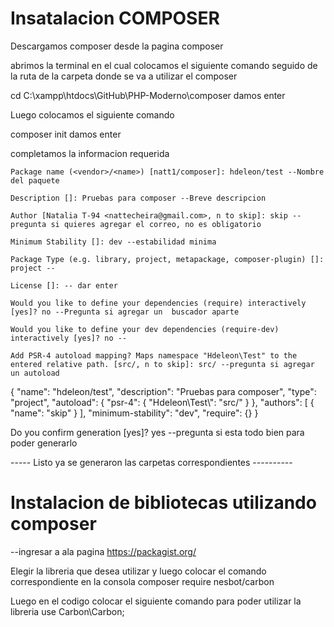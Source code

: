# Insatalacion COMPOSER
Descargamos composer desde la pagina composer

abrimos la terminal en el cual colocamos el siguiente comando seguido de la ruta de la carpeta donde se va a utilizar el composer

cd C:\xampp\htdocs\GitHub\PHP-Moderno\composer 
 damos enter

Luego colocamos el siguiente comando 

composer init 
    damos enter

completamos la informacion requerida

    Package name (<vendor>/<name>) [natt1/composer]: hdeleon/test --Nombre del paquete

    Description []: Pruebas para composer --Breve descripcion

    Author [Natalia T-94 <nattecheira@gmail.com>, n to skip]: skip --pregunta si quieres agregar el correo, no es obligatorio

    Minimum Stability []: dev --estabilidad minima

    Package Type (e.g. library, project, metapackage, composer-plugin) []: project --

    License []: -- dar enter

    Would you like to define your dependencies (require) interactively [yes]? no --Pregunta si agregar un  buscador aparte

    Would you like to define your dev dependencies (require-dev) interactively [yes]? no --

    Add PSR-4 autoload mapping? Maps namespace "Hdeleon\Test" to the entered relative path. [src/, n to skip]: src/ --pregunta si agregar un autoload

    
{
    "name": "hdeleon/test",
    "description": "Pruebas para composer",
    "type": "project",
    "autoload": {
        "psr-4": {
            "Hdeleon\\Test\\": "src/"
        }
    },
    "authors": [
        {
            "name": "skip"
        }
    ],
    "minimum-stability": "dev",
    "require": {}
}

Do you confirm generation [yes]? yes --pregunta si esta todo bien para poder generarlo

----- Listo ya se generaron las carpetas correspondientes ----------



# Instalacion de bibliotecas utilizando composer
--ingresar a ala pagina https://packagist.org/

Elegir la libreria que desea utilizar y luego colocar el comando correspondiente en la consola
composer require nesbot/carbon

Luego en el codigo colocar el siguiente comando para poder utilizar la libreria
use Carbon\Carbon;
